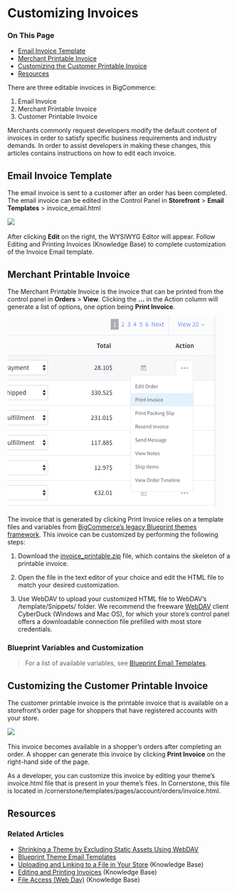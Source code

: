 # Customizing Invoices

<div class="otp" id="no-index">

### On This Page
- [Email Invoice Template](#email-invoice-template)
- [Merchant Printable Invoice](#merchant-printable-invoice)
- [Customizing the Customer Printable Invoice](#customizing-the-customer-printable-invoice)
- [Resources](#resources)

</div> 

There are three editable invoices in BigCommerce:

1. Email Invoice
2. Merchant Printable Invoice
3. Customer Printable Invoice

Merchants commonly request developers modify the default content of invoices in order to satisfy specific business requirements and industry demands. In order to assist developers in making these changes, this articles contains instructions on how to edit each invoice.

<a href='#customizing-invoices_email-invoice-template' aria-hidden='true' class='block-anchor'  id='customizing-invoices_email-invoice-template'><i aria-hidden='true' class='linkify icon'></i></a>

## Email Invoice Template

The email invoice is sent to a customer after an order has been completed. The email invoice can be edited in the Control Panel in **Storefront** > **Email Templates** > <span class="fn">invoice_email.html</span>


<!--
    title:
    data: //s3.amazonaws.com/user-content.stoplight.io/6116/1563210321373
-->

![](//s3.amazonaws.com/user-content.stoplight.io/6116/1563210321373 "")

After clicking **Edit** on the right, the WYSIWYG Editor will appear. Follow Editing and Printing Invoices (Knowledge Base) to complete customization of the Invoice Email template.



<a href='#ustomizing-invoices_merchant-printable-invoice' aria-hidden='true' class='block-anchor'  id='customizing-invoices_merchant-printable-invoice'><i aria-hidden='true' class='linkify icon'></i></a>

## Merchant Printable Invoice

The Merchant Printable Invoice is the invoice that can be printed from the control panel in **Orders** > **View**. Clicking the **...** in the Action column will generate a list of options, one option being **Print Invoice**.


![Print Order Invoice](https://raw.githubusercontent.com/bigcommerce/dev-docs/master/assets/images/customizing_invoice_print_order_invoice.png "Order Invoice")


The invoice that is generated by clicking Print Invoice relies on a template files and variables from [BigCommerce’s legacy Blueprint themes framework](https://developer.bigcommerce.com/legacy/blueprint-themes/blueprint-email-templates). This invoice can be customized by performing the following steps:

1. Download the [invoice_printable.zip](https://storage.googleapis.com/bigcommerce-production-dev-center/template-files/invoice_printable.zip) file, which contains the skeleton of a printable invoice.

2. Open the file in the text editor of your choice and edit the HTML file to match your desired customization.

3. Use WebDAV to upload your customized HTML file to WebDAV’s <span class="fp">/template/Snippets/ folder</span>. We recommend the freeware [WebDAV](https://support.bigcommerce.com/s/article/File-Access-WebDAV#webdav-client) client CyberDuck (Windows and Mac OS), for which your store’s control panel offers a downloadable connection file prefilled with most store credentials.

<div class="HubBlock--callout">
<div class="CalloutBlock--">
<div class="HubBlock-content">

<!-- theme:  -->

### Blueprint Variables and Customization
> For a list of available variables, see [Blueprint Email Templates](https://developer.bigcommerce.com/legacy/blueprint-themes/blueprint-email-templates).

</div>
</div>
</div>



<a href='#customizing-invoices_customer-printable-invoice' aria-hidden='true' class='block-anchor'  id='customizing-invoices_customer-printable-invoice'><i aria-hidden='true' class='linkify icon'></i></a>

## Customizing the Customer Printable Invoice

The customer printable invoice is the printable invoice that is available on a storefront’s order page for shoppers that have registered accounts with your store.

<!--
    title:
    data: //s3.amazonaws.com/user-content.stoplight.io/6116/1563210752661
-->

![](//s3.amazonaws.com/user-content.stoplight.io/6116/1563210752661 "")

This invoice becomes available in a shopper’s orders after completing an order. A shopper can generate this invoice by clicking **Print Invoice** on the right-hand side of the page.

As a developer, you can customize this invoice by editing your theme’s <span class="fn">invoice.html</span> file that is present in your theme’s files. In Cornerstone, this file is located in <span class="fp">/cornerstone/templates/pages/account/orders/invoice.html</span>.



## Resources

### Related Articles
* [Shrinking a Theme by Excluding Static Assets Using WebDAV](https://developer.bigcommerce.com/stencil-docs/prepare-and-upload-a-theme/shrinking-your-theme)
* [Blueprint Theme Email Templates](https://developer.bigcommerce.com/legacy/blueprint-themes/blueprint-email-templates)
* [Uploading and Linking to a File in Your Store](https://support.bigcommerce.com/s/article/How-do-I-add-and-link-to-a-file-in-my-store#upload-a-file) (Knowledge Base)
* [Editing and Printing Invoices](https://support.bigcommerce.com/s/article/Invoices#custom) (Knowledge Base)
* [File Access (Web Dav)](https://support.bigcommerce.com/s/article/File-Access-WebDAV) (Knowledge Base)
